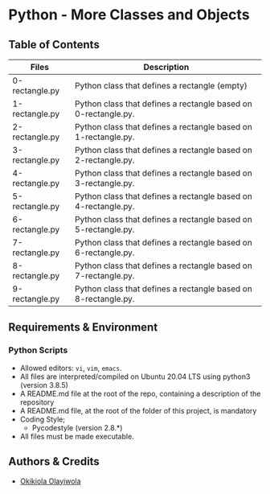 # Python - More Classes and Objects

## Table of Contents
| Files | Description |
| --- | --- |
| 0-rectangle.py | Python class that defines a rectangle (empty)
| 1-rectangle.py	| Python class that defines a rectangle based on 0-rectangle.py. |
| 2-rectangle.py	| Python class that defines a rectangle based on 1-rectangle.py. |
| 3-rectangle.py	| Python class that defines a rectangle based on 2-rectangle.py. |
| 4-rectangle.py	| Python class that defines a rectangle based on 3-rectangle.py. |
| 5-rectangle.py  | Python class that defines a rectangle based on 4-rectangle.py. |
| 6-rectangle.py	| Python class that defines a rectangle based on 5-rectangle.py. |
| 7-rectangle.py	| Python class that defines a rectangle based on 6-rectangle.py. |
| 8-rectangle.py | Python class that defines a rectangle based on 7-rectangle.py. |
| 9-rectangle.py | Python class that defines a rectangle based on 8-rectangle.py. |

## Requirements & Environment

### Python Scripts
- Allowed editors: `vi`, `vim`, `emacs`.
- All files are interpreted/compiled on Ubuntu 20.04 LTS using python3 (version 3.8.5)
- A README.md file at the root of the repo, containing a description of the repository
- A README.md file, at the root of the folder of this project, is mandatory
- Coding Style;
  - Pycodestyle (version 2.8.*)
- All files must be made executable.

## Authors & Credits
- [Okikiola Olayiwola](https://@github.com/aloikiko)